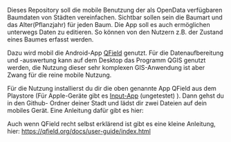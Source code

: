 Dieses Repository soll die mobile Benutzung der als OpenData verfügbaren Baumdaten von Städten vereinfachen. 
Sichtbar sollen sein die Baumart und das Alter(Pflanzjahr) für jeden Baum. Die App soll es auch ermöglichen unterwegs Daten zu
editieren. So können von den Nutzern z.B. der Zustand eines Baumes erfasst werden. 

Dazu wird mobil die Android-App [QField](https://qfield.org/) genutzt. Für die Datenaufbereitung und -auswertung kann auf dem Desktop das Programm QGIS genutzt werden, die Nutzung dieser sehr komplexen GIS-Anwendung ist aber Zwang für die reine mobile Nutzung.

Für die Nutzung installierst du dir die oben genannte App QField aus dem Playstore (Für Apple-Geräte gibt es [Input-App](https://github.com/lutraconsulting/input) (ungetestet) ).
Dann gehst du in den  Github- Ordner deiner Stadt und lädst dir zwei Dateien auf dein mobiles Gerät. 
Eine Anleitung dafür gibt es hier:  

 
Auch wenn QField recht selbst erklärend ist gibt es eine kleine Anleitung, hier: 
https://qfield.org/docs/user-guide/index.html
